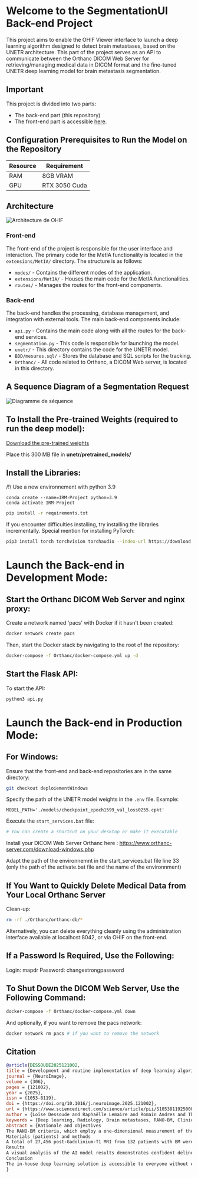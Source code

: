 # Welcome to the SegmentationUI Back-end Project

This project aims to enable the OHIF Viewer interface to launch a deep learning algorithm designed to detect brain metastases, based on the UNETR architecture. This part of the project serves as an API to communicate between the Orthanc DICOM Web Server for retrieving/managing medical data in DICOM format and the fine-tuned UNETR deep learning model for brain metastasis segmentation.

## Important

This project is divided into two parts:
- The back-end part (this repository)
- The front-end part is accessible [here](https://github.com/VendenIX/BrainMetaSegmentatorUI-Front).

## Configuration Prerequisites to Run the Model on the Repository

| Resource               | Requirement                                             |
|------------------------|----------------------------------------------------------|
| RAM                    | 8GB VRAM                                                 |
| GPU                    | RTX 3050 Cuda                                            |

## Architecture 

![Architecture de OHIF](images_readme/architecture.drawio.png)

### Front-end

The front-end of the project is responsible for the user interface and interaction. The primary code for the MetIA functionality is located in the `extensions/MetIA/` directory. The structure is as follows:

- `modes/` - Contains the different modes of the application.
- `extensions/MetIA/` - Houses the main code for the MetIA functionalities.
- `routes/` - Manages the routes for the front-end components.

### Back-end

The back-end handles the processing, database management, and integration with external tools. The main back-end components include:

- `api.py` - Contains the main code along with all the routes for the back-end services.
- `segmentation.py` - This code is responsible for launching the model.
- `unetr/` - This directory contains the code for the UNETR model.
- `BDD/mesures.sql/` - Stores the database and SQL scripts for the tracking.
- `Orthanc/` - All code related to Orthanc, a DICOM Web server, is located in this directory.

## A Sequence Diagram of a Segmentation Request

![Diagramme de séquence](images_readme/sequence_diagram.png)

## To Install the Pre-trained Weights (required to run the deep model):

[Download the pre-trained weights](https://drive.google.com/file/d/1kR5QuRAuooYcTNLMnMj80Z9IgSs8jtLO/view)

Place this 300 MB file in **unetr/pretrained_models/**

## Install the Libraries:
/!\ Use a new environnement with python 3.9
```
conda create --name=IRM-Project python=3.9
conda activate IRM-Project
```

```bash
pip install -r requirements.txt
```
If you encounter difficulties installing, try installing the libraries incrementally. Special mention for installing PyTorch:
```bash
pip3 install torch torchvision torchaudio --index-url https://download.pytorch.org/whl/cu111
```

# Launch the Back-end in Development Mode:
## Start the Orthanc DICOM Web Server and nginx proxy:

Create a network named 'pacs' with Docker if it hasn't been created:
```bash
docker network create pacs
```

Then, start the Docker stack by navigating to the root of the repository:
```bash
docker-compose -f Orthanc/docker-compose.yml up -d
```

## Start the Flask API:
To start the API:
```bash
python3 api.py
```

# Launch the Back-end in Production Mode:
## For Windows:
Ensure that the front-end and back-end repositories are in the same directory:
```bash
git checkout deploiementWindows
```

Specify the path of the UNETR model weights in the `.env` file.
Example:
```env
MODEL_PATH='./models/checkpoint_epoch1599_val_loss0255.cpkt'
```

Execute the `start_services.bat` file:
```bash
# You can create a shortcut on your desktop or make it executable
```

Install your DICOM Web Server Orthanc here : https://www.orthanc-server.com/download-windows.php 

Adapt the path of the environnemnt in the start_services.bat file line 33 (only the path of the activate.bat file and the name of the environnment)

## If You Want to Quickly Delete Medical Data from Your Local Orthanc Server
Clean-up:
```bash
rm -rf ./Orthanc/orthanc-db/*
```

Alternatively, you can delete everything cleanly using the administration interface available at localhost:8042, or via OHIF on the front-end.

## If a Password Is Required, Use the Following:
Login: mapdr
Password: changestrongpassword

## To Shut Down the DICOM Web Server, Use the Following Command:
```bash
docker-compose -f Orthanc/docker-compose.yml down
```

And optionally, if you want to remove the pacs network:
```bash
docker network rm pacs # if you want to remove the network
```


## Citation

```bibtex
@article{DESSOUDE2025121002,
title = {Development and routine implementation of deep learning algorithm for automatic brain metastases segmentation on MRI for RANO-BM criteria follow-up},
journal = {NeuroImage},
volume = {306},
pages = {121002},
year = {2025},
issn = {1053-8119},
doi = {https://doi.org/10.1016/j.neuroimage.2025.121002},
url = {https://www.sciencedirect.com/science/article/pii/S1053811925000023},
author = {Loïse Dessoude and Raphaëlle Lemaire and Romain Andres and Thomas Leleu and Alexandre G. Leclercq and Alexis Desmonts and Typhaine Corroller and Amirath Fara Orou-Guidou and Luca Laduree and Loic Le Henaff and Joëlle Lacroix and Alexis Lechervy and Dinu Stefan and Aurélien Corroyer-Dulmont},
keywords = {Deep learning, Radiology, Brain metastases, RANO-BM, Clinical routine},
abstract = {Rationale and objectives
The RANO-BM criteria, which employ a one-dimensional measurement of the largest diameter, are imperfect due to the fact that the lesion volume is neither isotropic nor homogeneous. Furthermore, this approach is inherently time-consuming. Consequently, in clinical practice, monitoring patients in clinical trials in compliance with the RANO-BM criteria is rarely achieved. The objective of this study was to develop and validate an AI solution capable of delineating brain metastases (BM) on MRI to easily obtain, using an in-house solution, RANO-BM criteria as well as BM volume in a routine clinical setting.
Materials (patients) and methods
A total of 27,456 post-Gadolinium-T1 MRI from 132 patients with BM were employed in this study. A deep learning (DL) model was constructed using the PyTorch and PyTorch Lightning frameworks, and the UNETR transfer learning method was employed to segment BM from MRI.
Results
A visual analysis of the AI model results demonstrates confident delineation of the BM lesions. The model shows 100 % accuracy in predicting RANO-BM criteria in comparison to that of an expert medical doctor. There was a high degree of overlap between the AI and the doctor's segmentation, with a mean DICE score of 0.77. The diameter and volume of the BM lesions were found to be concordant between the AI and the reference segmentation. The user interface developed in this study can readily provide RANO-BM criteria following AI BM segmentation.
Conclusion
The in-house deep learning solution is accessible to everyone without expertise in AI and offers effective BM segmentation and substantial time savings.}
}
```
